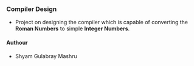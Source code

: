 ### Compiler Design

- Project on designing the compiler which is capable of converting the **Roman Numbers** to simple **Integer Numbers**.

#### Authour
- Shyam Gulabray Mashru